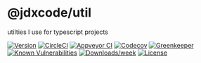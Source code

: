 @jdxcode/util
=============

utilties I use for typescript projects

[![Version](https://img.shields.io/npm/v/@jdxcode/util.svg)](https://npmjs.org/package/@jdxcode/util)
[![CircleCI](https://circleci.com/gh/jdxcode/util/tree/master.svg?style=svg)](https://circleci.com/gh/jdxcode/util/tree/master)
[![Appveyor CI](https://ci.appveyor.com/api/projects/status/github/jdxcode/util?branch=master&svg=true)](https://ci.appveyor.com/project/heroku/util/branch/master)
[![Codecov](https://codecov.io/gh/jdxcode/util/branch/master/graph/badge.svg)](https://codecov.io/gh/jdxcode/util)
[![Greenkeeper](https://badges.greenkeeper.io/jdxcode/util.svg)](https://greenkeeper.io/)
[![Known Vulnerabilities](https://snyk.io/test/npm/@jdxcode/util/badge.svg)](https://snyk.io/test/npm/@jdxcode/util)
[![Downloads/week](https://img.shields.io/npm/dw/@jdxcode/util.svg)](https://npmjs.org/package/@jdxcode/util)
[![License](https://img.shields.io/npm/l/@jdxcode/util.svg)](https://github.com/jdxcode/util/blob/master/package.json)
